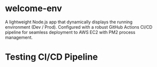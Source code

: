 # welcome-env
A lightweight Node.js app that dynamically displays the running environment (Dev / Prod). Configured with a robust GitHub Actions CI/CD pipeline for seamless deployment to AWS EC2 with PM2 process management.
# Testing CI/CD Pipeline
